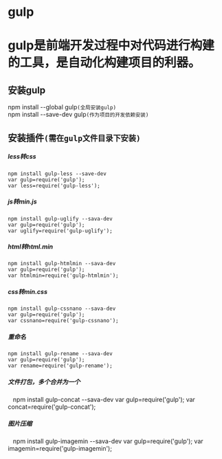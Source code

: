 gulp
===
# gulp是前端开发过程中对代码进行构建的工具，是自动化构建项目的利器。<br>
## 安装gulp<br>
npm install --global gulp`(全局安装gulp)`<br>
npm install --save-dev gulp`(作为项目的开发依赖安装)`<br>
## 安装插件`(需在gulp文件目录下安装)`<br>
##### less转css<br>
    npm install gulp-less --save-dev
    var gulp=require('gulp');
    var less=require('gulp-less');
##### js转min.js<br>
    npm install gulp-uglify --sava-dev
    var gulp=require('gulp');
    var uglify=require('gulp-uglify');
##### html转html.min<br>
    npm install gulp-htmlmin --sava-dev
    var gulp=require('gulp');
    var htmlmin=require('gulp-htmlmin');
##### css转min.css<br>
    npm install gulp-cssnano --sava-dev
    var gulp=require('gulp');
    var cssnano=require('gulp-cssnano');
##### 重命名<br>
    npm install gulp-rename --sava-dev
    var gulp=require('gulp');
    var rename=require('gulp-rename');
##### 文件打包，多个合并为一个<br>
    npm install gulp-concat --sava-dev
    var gulp=require('gulp');
    var concat=require('gulp-concat');
##### 图片压缩<br>
    npm install gulp-imagemin --sava-dev
    var gulp=require('gulp');
    var imagemin=require('gulp-imagemin');
